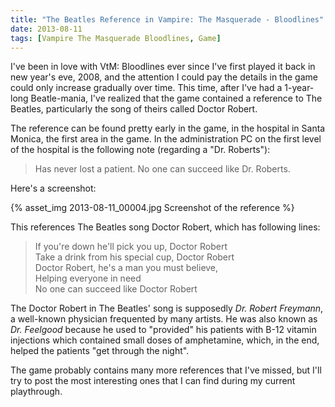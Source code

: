 ```yaml
---
title: "The Beatles Reference in Vampire: The Masquerade - Bloodlines"
date: 2013-08-11
tags: [Vampire The Masquerade Bloodlines, Game]
---
```


I've been in love with VtM: Bloodlines ever since I've first played it back in new year's eve, 2008, and the attention I could pay the details in the game could only increase gradually over time. This time, after I've had a 1-year-long Beatle-mania, I've realized that the game contained a reference to The Beatles, particularly the song of theirs called Doctor Robert.

The reference can be found pretty early in the game, in the hospital in Santa Monica, the first area in the game. In the administration PC on the first level of the hospital is the following note (regarding a "Dr. Roberts"):

<!--more-->

> Has never lost a patient. No one can succeed like Dr. Roberts.

Here's a screenshot:

{% asset_img 2013-08-11_00004.jpg Screenshot of the reference %}

This references The Beatles song Doctor Robert, which has following lines:

> If you're down he'll pick you up, Doctor Robert  
> Take a drink from his special cup, Doctor Robert  
> Doctor Robert, he's a man you must believe,  
> Helping everyone in need  
> No one can succeed like Doctor Robert  

The Doctor Robert in The Beatles' song is supposedly *Dr. Robert Freymann*, a well-known physician frequented by many artists. He was also known as *Dr. Feelgood* because he used to "provided" his patients with B-12 vitamin injections which contained small doses of amphetamine, which, in the end, helped the patients "get through the night".

The game probably contains many more references that I've missed, but I'll try to post the most interesting ones that I can find during my current playthrough.